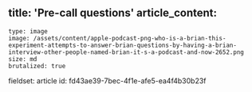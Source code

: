 title: 'Pre-call questions'
article_content:
  -
    type: image
    image: /assets/content/apple-podcast-png-who-is-a-brian-this-experiment-attempts-to-answer-brian-questions-by-having-a-brian-interview-other-people-named-brian-it-s-a-podcast-and-now-2652.png
    size: md
    brutalized: true
fieldset: article
id: fd43ae39-7bec-4f1e-afe5-ea4f4b30b23f
